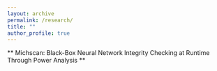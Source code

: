 ```yaml
---
layout: archive
permalink: /research/
title: ""
author_profile: true
---
```


** Michscan: Black-Box Neural Network Integrity Checking at Runtime Through Power Analysis **
